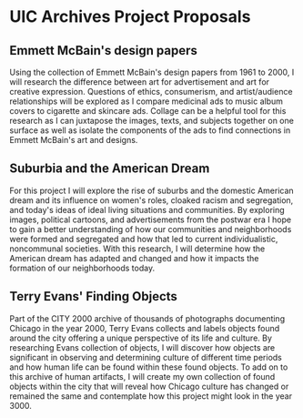 # UIC Archives Project Proposals  

## Emmett McBain's design papers  
Using the collection of Emmett McBain's design papers from 1961 to 2000, I will research the difference between art for advertisement and art for creative expression. Questions of ethics, consumerism, and artist/audience relationships will be explored as I compare medicinal ads to music album covers to cigarette and skincare ads. Collage can be a helpful tool for this research as I can juxtapose the images, texts, and subjects together on one surface as well as isolate the components of the ads to find connections in Emmett McBain's art and designs.  

## Suburbia and the American Dream  
For this project I will explore the rise of suburbs and the domestic American dream and its influence on women's roles, cloaked racism and segregation, and today's ideas of ideal living situations and communities. By exploring images, political cartoons, and advertisements from the postwar era I hope to gain a better understanding of how our communities and neighborhoods were formed and segregated and how that led to current individualistic, noncommunal societies. With this research, I will determine how the American dream has adapted and changed and how it impacts the formation of our neighborhoods today.  

## Terry Evans' Finding Objects  
Part of the CITY 2000 archive of thousands of photographs documenting Chicago in the year 2000, Terry Evans collects and labels objects found around the city offering a unique perspective of its life and culture. By researching Evans collection of objects, I will discover how objects are significant in observing and determining culture of different time periods and how human life can be found within these found objects. To add on to this archive of human artifacts, I will create my own collection of found objects within the city that will reveal how Chicago culture has changed or remained the same and contemplate how this project might look in the year 3000.
